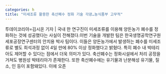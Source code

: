 ```yaml
---
categories: h
title: "미세조류 활용한 축산폐수 정화 기술 각광…농식품부 고무적"
---
```

투데이코리아=김시온 기자 | 국내 한 연구진이 미세조류를 이용해 양돈농가 폐수를 정화하는 것에 성공했다는 사실이 전해졌다.이번 기술을 개발한 팀은 한국생명공학연구원 세포공장연구센터의 안치용 박사 팀이다. 이들은 양돈농가에서 발생하는 폐수를 미세조류로 별도 희석과정 없이 4일 만에 80% 이상 정화했다고 밝혔다. 특히 폐수 내 박테리아도 제어할 수 있다는 점에서 더욱 의미가 있다. 축산폐수는 정화시설에서 처리 공정을 거쳐도 병원성 박테리아가 존재한다. 또한 축산폐수에는 유기물과 난분해성 유기물, 질소, 인 등이 포함돼있다. 이에 오존